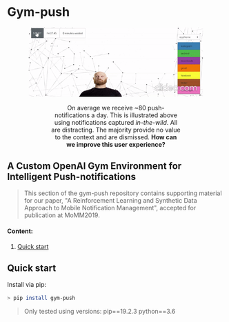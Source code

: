 # **Gym-push**
<p align="center">
  <img width="80%" src="docs/img/gym_push.gif">
</p>

<p align="center" style="padding-left:20%;padding-right:20%">
  On average we receive ~80 push-notifications a day. This is illustrated above using notifications captured <i>in-the-wild</i>. All are distracting. The majority provide no value to the context and are dismissed. <strong>How can we improve this user experience?</strong>
</p>

## A Custom OpenAI Gym Environment for Intelligent Push-notifications

> This section of the gym-push repository contains supporting material for our paper, "A Reinforcement Learning and Synthetic Data Approach to Mobile Notification Management", accepted for publication at MoMM2019.

#### Content:
1. [Quick start](#Quick-start)


## Quick start
Install via pip:
```sh
> pip install gym-push
```
> Only tested using versions: pip==19.2.3 python==3.6
>> 